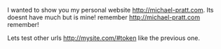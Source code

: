 I wanted to show you my personal website <http://michael-pratt.com>. Its doesnt have much
but is mine! remember <http://michael-pratt.com> remember!

Lets test other urls <http://mysite.com/#token> like the previous one.

